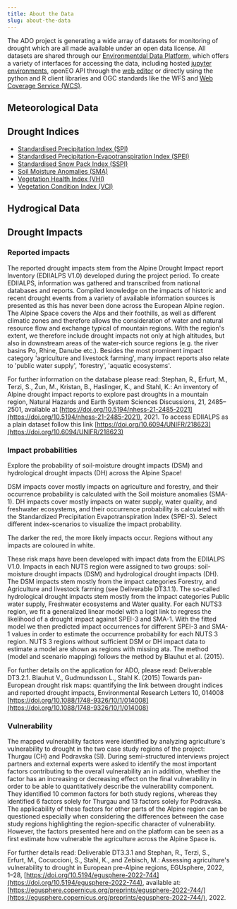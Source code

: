```yaml
---
title: About the Data
slug: about-the-data
---
```


The ADO project is generating a wide array of datasets for monitoring of drought which are all made available under an open data license. All datasets are shared through our [Environmentdal Data Platform](https://edp-portal.eurac.edu/home "EDP-Portal"), which offers a variety of interfaces for accessing the data, including hosted [jupyter environments](https://edp-portal.eurac.edu/jupyter/ "jupyter"), openEO API through the [web editor](https://editor.openeo.org/?server=https://openeo.eurac.edu "openEO web editor") or directly using the python and R client libraries and OGC standards like the WFS and [Web Coverage Service (WCS)](http://saocompute.eurac.edu/rasdaman/ows#/services "rasdaman").

## Meteorological Data

## Drought Indices

- [Standardised Precipitation Index (SPI)](https://doi.org/10.48784/15abe686-534a-11ec-b9ef-02000a08f41d "SPI")
- [Standardised Precipitation-Evapotranspiration Index (SPEI)](https://doi.org/10.48784/166E51EE-534A-11EC-9143-02000A08F41D "SPEI")
- [Standardised Snow Pack Index (SSPI)](https://doi.org/10.48784/0ca021a6-7942-11ec-a314-02000a08f41d "SSPI")
- [Soil Moisture Anomalies (SMA)](https://doi.org/10.48784/ea665ca2-0ceb-11ed-86c5-02000a08f4e5 "SMA")
- [Vegetation Health Index (VHI)](https://doi.org/10.48784/161b3496-534a-11ec-b78a-02000a08f41d "VHI")
- [Vegetation Condition Index (VCI)](https://doi.org/10.48784/16367c6a-534a-11ec-b0a3-02000a08f41d "VCI")

## Hydrogical Data

## Drought Impacts

### Reported impacts

The reported drought impacts stem from the Alpine Drought Impact report Inventory (EDIIALPS V1.0) developed during the project period. To create EDIIALPS, information was gathered and transcribed from national databases and reports. Compiled knowledge on the impacts of historic and recent drought events from a variety of available information sources is presented as this has never been done across the European Alpine region. The Alpine Space covers the Alps and their foothills, as well as different climatic zones and therefore allows the consideration of water and natural resource flow and exchange typical of mountain regions. With the region's extent, we therefore include drought impacts not only at high altitudes, but also in downstream areas of the water-rich source regions (e.g. the river basins Po, Rhine, Danube etc.). Besides the most prominent impact category 'agriculture and livestock farming', many impact reports also relate to 'public water supply', 'forestry', 'aquatic ecosystems'.

For further information on the database please read: Stephan, R., Erfurt, M., Terzi, S., Žun, M., Kristan, B., Haslinger, K., and Stahl, K.: An inventory of Alpine drought impact reports to explore past droughts in a mountain region, Natural Hazards and Earth System Sciences Discussions, 21, 2485–2501, available at [https://doi.org/10.5194/nhess-21-2485-2021](https://doi.org/10.5194/nhess-21-2485-2021), 2021. To access EDIIALPS as a plain dataset follow this link [https://doi.org/10.6094/UNIFR/218623](https://doi.org/10.6094/UNIFR/218623)

### Impact probabilities

Explore the probability of soil-moisture drought impacts (DSM) and hydrological drought impacts (DH) across the Alpine Space!

DSM impacts cover mostly impacts on agriculture and forestry, and their occurrence probability is calculated with the Soil moisture anomalies (SMA-1). DH impacts cover mostly impacts on water supply, water quality, and freshwater ecosystems, and their occurrence probability is calculated with the Standardized Precipitation Evapotranspiration Index (SPEI-3). Select different index-scenarios to visualize the impact probability.

The darker the red, the more likely impacts occur. Regions without any impacts are coloured in white.

These risk maps have been developed with impact data from the EDIIALPS V1.0. Impacts in each NUTS region were assigned to two groups: soil-moisture drought impacts (DSM) and hydrological drought impacts (DH). The DSM impacts stem mostly from the impact categories Forestry, and Agriculture and livestock farming (see Deliverable DT3.1.1). The so-called hydrological drought impacts stem mostly from the impact categories Public water supply, Freshwater ecosystems and Water quality. For each NUTS3 region, we fit a generalized linear model with a logit link to regress the likelihood of a drought impact against SPEI-3 and SMA-1. With the fitted model we then predicted impact occurrences for different SPEI-3 and SMA-1 values in order to estimate the occurrence probability for each NUTS 3 region. NUTS 3 regions without sufficient DSM or DH impact data to estimate a model are shown as regions with missing ata. The method (model and scenario mapping) follows the method by Blauhut et al. (2015).

For further details on the application for ADO, please read: Deliverable DT3.2.1. Blauhut V., Gudmundsson L., Stahl K. (2015) Towards pan-European drought risk maps: quantifying the link between drought indices and reported drought impacts, Environmental Research Letters 10, 014008 [https://doi.org/10.1088/1748-9326/10/1/014008](https://doi.org/10.1088/1748-9326/10/1/014008)

### Vulnerability

The mapped vulnerability factors were identified by analyzing agriculture's vulnerability to drought in the two case study regions of the project: Thurgau (CH) and Podravska (SI). During semi-structured interviews project partners and external experts were asked to identify the most important factors contributing to the overall vulnerability an in addition, whether the factor has an increasing or decreasing effect on the final vulnerability in order to be able to quantitatively describe the vulnerability component. They identified 10 common factors for both study regions, whereas they identified 6 factors solely for Thurgau and 13 factors solely for Podravska. The applicability of these factors for other parts of the Alpine region can be questioned especially when considering the differences between the case study regions highlighting the region-specific character of vulnerability. However, the factors presented here and on the platform can be seen as a first estimate how vulnerable the agriculture across the Alpine Space is.

For further details read: Deliverable DT3.3.1 and Stephan, R., Terzi, S., Erfurt, M., Cocuccioni, S., Stahl, K., and Zebisch, M.: Assessing agriculture's vulnerability to drought in European pre-Alpine regions, EGUsphere, 2022, 1–28, [https://doi.org/10.5194/egusphere-2022-744](https://doi.org/10.5194/egusphere-2022-744), available at: [https://egusphere.copernicus.org/preprints/egusphere-2022-744/](https://egusphere.copernicus.org/preprints/egusphere-2022-744/), 2022.
